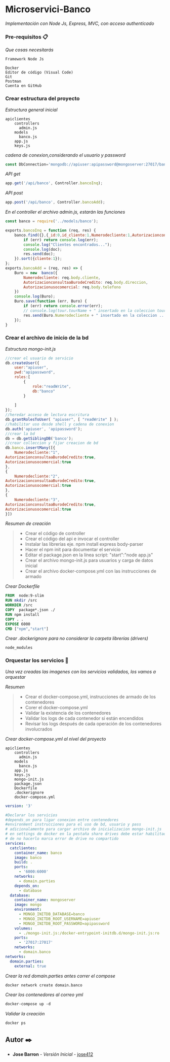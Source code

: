 # Microservici-Banco

_Implementación con Node Js, Express, MVC, con acceso authenticado_

### Pre-requisitos 📋

_Que cosas necesitarás_

```
Framework Node Js

Docker
Editor de código (Visual Code)
Git
Postman
Cuenta en GitHub
```
### Crear estructura del proyecto

_Estructura general inicial_

```
apiclientes
    controllers
      admin.js
    models
      banco.js
    app.js
    keys.js

```

_cadena de conexion,considerando el usuario y password_

```javascript
const DbConnection='mongodb://apiuser:apipassword@mongoserver:27017/banco';
```
_API get_

```javascript
app.get('/api/banco', Controller.bancoInq);
```
_API post_

```javascript
app.post('/api/banco', Controller.bancoAdd);
```

_En el controller el archivo admin.js, estarán las funciones_

```javascript
const banco = require('../models/banco');

exports.bancoInq = function (req, res) {
    banco.find({},{_id:0,id_cliente:1,Numerodecliente:1,AutorizacionconsultaaBurodeCredito:1,Autorizacionusocomercial:1},function (err, doc) {
        if (err) return console.log(err);
        console.log("Clientes encontrados...");
        console.log(doc);
        res.send(doc);
    }).sort({cliente:1});
};
exports.bancoAdd = (req, res) => {
    Buro = new  banco({
        Numerodecliente: req.body.cliente,
        AutorizacionconsultaaBurodeCredito: req.body.direccion,
        Autorizacionusocomercial: req.body.telefono     
    })
    console.log(Buro);
    Buro.save(function (err, Buro) {
        if (err) return console.error(err);
        // console.log(tour.tourName + " insertado en la coleccion tours...");
        res.send(Buro.Numerodecliente + " insertado en la coleccion ...");
    });
}


```

### Crear el archivo de inicio de la bd

_Estructura mongo-init.js_

```javascript
//crear el usuario de servicio
db.createUser({
    user:"apiuser",
    pwd:"apipassword",
    roles:[
        {
            role:"readWrite",
            db:"banco"
        }
        
    ]
});
//heredar acceso de lectura escritura
db.grantRolesToUser( "apiuser", [ "readWrite" ] );
//habilitar uso desde shell y cadena de conexion
db.auth('apiuser', 'apipassword');
//crear la bd
db = db.getSiblingDB('banco');
//crear colleccion y fijar creacion de bd
db.banco.insertMany([{
    Numerodecliente:"1",
AutorizacionconsultaaBurodeCredito:true,
Autorizacionusocomercial:true
},
{
    Numerodecliente:"2",
AutorizacionconsultaaBurodeCredito:true,
Autorizacionusocomercial:true
},
{
    Numerodecliente:"3",
AutorizacionconsultaaBurodeCredito:true,
Autorizacionusocomercial:true
}])

```

_Resumen de creación_

> * Crear el código de controller
> * Crear el código del api e invocar el controller
> * Instalar las librerías eje. npm install express body-parser
> * Hacer el npm init para documentar el servicio
> * Editar el package.json en la línea script: "start":"node app.js"
> * Crear el archivo mongo-init.js para usuarios y carga de datos inicial
> * Crear el archivo docker-compose.yml con las instrucciones de armado


_Crear Dockerfile_

```Dockerfile
FROM  node:9-slim
RUN mkdir /src
WORKDIR /src
COPY  package*.json ./
RUN npm install
COPY . .
EXPOSE 6000
CMD ["npm","start"]
```

_Crear .dockerignore para no considerar la carpeta librerías (drivers)_

```
node_modules
```

### Orquestar los servicios 🔩

_Una vez creadas las imagenes con los servicios validados, los vamos a orquestar_

_Resumen_

> * Crear el docker-compose.yml, instrucciones de armado de los contenedores
> * Corer el docker-compose.yml
> * Validar la existencia de los contenedores
> * Validar los logs de cada contenedor si están encendidos
> * Revisar los logs después de cada operación de los contenedores involucrados

_Crear docker-compose.yml al nivel del proyecto_

```
apiclientes
    controllers
      admin.js
    models
      banco.js
    app.js
    keys.js
    mongo-init.js
    package.json
    Dockerfile
    .dockerignore
    docker-compose.yml
```

```yml
version: '3'

#Declarar los servicios
#depends_on para ligar conexion entre contenedores
#environment instrucciones para el uso de bd, usuario y pass
# adicionalamente para cargar archivo de inicializacion mongo-init.js
# en settings de docker en la pestaña share drives debe estar habilitado el drive
# de no hacerlo marca error de drive no compartido
services:
  catclientes:
    container_name: banco
    image: banco
    build: .
    ports:
      - '6000:6000' 
    networks:
      - domain.parties 
    depends_on:
      - database
  database:
    container_name: mongoserver
    image: mongo
    environment:
      - MONGO_INITDB_DATABASE=banco
      - MONGO_INITDB_ROOT_USERNAME=apiuser
      - MONGO_INITDB_ROOT_PASSWORD=apipassword
    volumes:
      - ./mongo-init.js:/docker-entrypoint-initdb.d/mongo-init.js:ro
    ports:
      - '27017:27017'
    networks:
      - domain.banco 
networks:
  domain.parties:
    external: true  

```
_Crear la red domain.parties antes correr el compose_

```Dockerfile
docker network create domain.banco
```

_Crear los contenedores al correo yml_

```Dockerfile
docker-compose up -d
```

_Validar la creación_

```Dockerfile
docker ps
```

## Autor ✒️

* **Jose Barron** - *Versión Inicial* - [jose412](https://github.com/jose412/)



